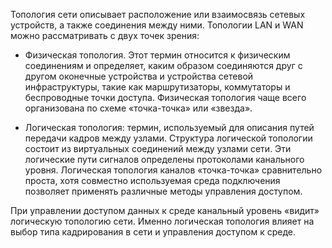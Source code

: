 Топология сети описывает расположение или взаимосвязь сетевых устройств, а также соединения между ними. Топологии LAN и WAN можно рассматривать с двух точек зрения:

- Физическая топология. Этот термин относится к физическим соединениям и определяет, каким образом соединяются друг с другом оконечные устройства и устройства сетевой инфраструктуры, такие как маршрутизаторы, коммутаторы и беспроводные точки доступа. Физическая топология чаще всего организована по схеме «точка-точка» или «звезда».

- Логическая топология: термин, используемый для описания путей передачи кадров между узлами. Структура логической топологии состоит из виртуальных соединений между узлами сети. Эти логические пути сигналов определены протоколами канального уровня. Логическая топология каналов «точка-точка» сравнительно проста, хотя совместно используемая среда подключения позволяет применять различные методы управления доступом.

При управлении доступом данных к среде канальный уровень «видит» логическую топологию сети. Именно логическая топология влияет на выбор типа кадрирования в сети и управления доступом к среде.
